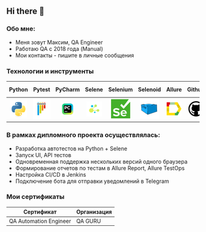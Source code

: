 ## Hi there 👋

### Обо мне:
- Меня зовут Максим, QA Engineer
- Работаю QA с 2018 года (Manual)
- Мои контакты - пишите в личные сообщения 

### Технологии и инструменты
|                          Python                                |                          Pytest                                |    PyCharm  |            Selene   |   Selenium                                           |  Selenoid         |                           Allure                          |                            Github                             |                           Jenkins                              |                        Telegram                        |                         Allure TestOps                         |  
|:--------------------------------------------------------------:|:--------------------------------------------------------------:|:----------------------------------------------------------------:|:--------------------------------------------------------------:|:-------------------------------------------------------:|:-----------------------------------------------------:|:----------------------------------------------------------:|:--------------------------------------------------------------:|:------------------------------------------------------:|:--------------------------------------------------------------:|:--------------------------------------------------------------:|
|<img src="resources/python-original.svg" height="45" width="45" />|<img src="resources/pytest-original.svg" height="55" width="55" />|<img src="resources/intellij_pycharm.png" height="35" width="35"/>|<img src="resources/selene.png" height="40" width="40" />|<img src="resources/selenium.png" height="50" width="50" />|<img src="resources/selenoid.svg" height="50" width="50" />|<img src="resources/allure_report.png" height="40" width="40" />|<img src="resources/github.png" height="40" width="40"/>|<img src="resources/jenkins-original.svg" height="45" width="45"/>|<img src="resources/telegram.svg" height="35" width="35"/>| <img src="resources/allure_testops.png" height="35" width="35"/> | 

### В рамках дипломного проекта осуществлялась:
- Разработка автотестов на Python + Selene
- Запуск UI, API тестов
- Одновременная поддержка нескольких версий одного браузера
- Формирование отчетов по тестам в Allure Report, Allure TestOps
- Настройка CI/CD в Jenkins
- Подключение бота для отправки уведомлений в Telegram

### Мои сертификаты

| Сертификат | Организация      
|------------|------------------|
| QA Automation Engineer | QA GURU 
